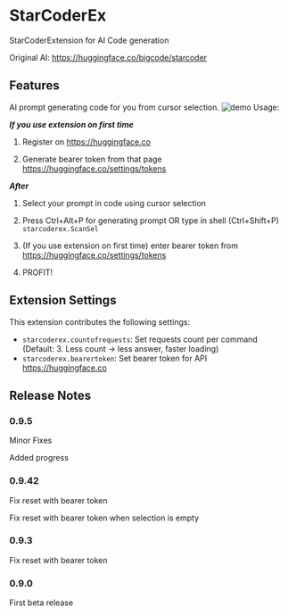 # StarCoderEx

StarCoderExtension for AI Code generation


Original AI: https://huggingface.co/bigcode/starcoder
## Features

AI prompt generating code for you from cursor selection.
![demo](https://user-images.githubusercontent.com/56991906/236499941-acd34143-beea-4e26-9a75-8c66950f7513.gif)
Usage:

***If you use extension on first time***
1. Register on https://huggingface.co

2. Generate bearer token from that page https://huggingface.co/settings/tokens

***After***

1. Select your prompt in code using cursor selection

2. Press Ctrl+Alt+P for generating prompt OR type in shell (Ctrl+Shift+P) `starcoderex.ScanSel`

3. (If you use extension on first time) enter bearer token from https://huggingface.co/settings/tokens

4. PROFIT!

## Extension Settings

This extension contributes the following settings:

* `starcoderex.countofrequests`: Set requests count per command (Default: 3. Less count -> less answer, faster loading)
* `starcoderex.bearertoken`: Set bearer token for API https://huggingface.co

## Release Notes

### 0.9.5
Minor Fixes

Added progress
### 0.9.42
Fix reset with bearer token

Fix reset with bearer token when selection is empty
### 0.9.3
Fix reset with bearer token

### 0.9.0

First beta release
